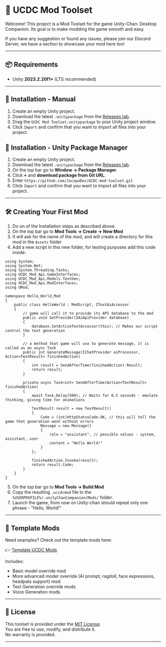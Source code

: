 # 🧰 UCDC Mod Toolset

Welcome! This project is a Mod Toolset for the game Unity-Chan: Desktop Companion. Its goal is to make modding the game smooth and easy.

If you have any suggestion or found any issues, please join our Discord Server, we have a section to showcase your mod here too!

---

## 📦 Requirements

- Unity **2023.2.20f1+** (LTS recommended)
---

## 🔨 Installation - Manual

1. Create an empty Unity project.
2. Download the latest `.unitypackage` from the [Releases tab](https://github.com/JacopoDev/UCDC-mod-toolset/releases).
3. Drag the `UCDC Mod Toolset.unitypackage` to your Unity project window.
4. Click `Import` and confirm that you want to import all files into your project.


## 🚀 Installation - Unity Package Manager

1. Create an empty Unity project.
2. Download the latest `.unitypackage` from the [Releases tab](https://github.com/JacopoDev/UCDC-mod-toolset/releases).
3. On the top bar go to **Window → Package Manager**.
4. Click **+** and **download package from Git URL**.
5. Enter `https://github.com/JacopoDev/UCDC-mod-toolset.git`
6. Click `Import` and confirm that you want to import all files into your project.

---

## 🛠️ Creating Your First Mod

1. Do on of the Installation steps as described above.
2. On the top bar go to **Mod Tools → Create → New Mod**
3. It will ask for the name of the mod, and will create a directory for this mod in the `Assets` folder
4. Add a new script in this new folder, for testing purposes add this code inside:
```
using System;
using System.Net;
using System.Threading.Tasks;
using UCDC_Mod_Api.GameInterfaces;
using UCDC_Mod_Api.Models.TextGen;
using UCDC_Mod_Api.ModInterfaces;
using UMod;

namespace Hello_World_Mod
{
    public class HelloWorld : ModScript, ITextAiAccessor
    {
        // game will call it to provide its API database to the mod
        public void SetProvider(IAiApiProvider database)
        {
            database.SetActiveTextAccessor(this); // Makes our script control the text generation
        }
        
        // a method that game will use to generate message, it is called as an async Task
        public int GenerateMessage(IChatProvider aiProcessor, Action<TextResult> finishedAction)
        {
            int result = SendAfterTime(finishedAction).Result;
            return result;
        }
    
        private async Task<int> SendAfterTime(Action<TextResult> finishedAction)
        {
            await Task.Delay(500); // Waits for 0.5 seconds - emulate thinking, giving time for animations
        
            TextResult result = new TextResult()
            {
                Code = (int)HttpStatusCode.OK, // this will tell the game that generation went without errors
                Message = new Message()
                {
                    role = "assistant", // possible values - system, assistant, user
                    content = "Hello World!" 
                }
            };
        
            finishedAction.Invoke(result);
            return result.Code;
        }
    }
}
```
5. On the top bar go to **Mod Tools → Build Mod**
6. Copy the resulting `.uccdcmod` file to the `%USERPROFILE%/.unityChanCompanion/Mods/` folder.
7. Launch the game, from now on Unity-chan should repeat only one phrase - "Hello, World!"


---

## 📁 Template Mods

Need examples? Check out the template mods here:

👉 [Template UCDC Mods](https://github.com/JacopoDev/ExampleMods)

Includes:
- Basic model override mod
- More advanced moder override (AI prompt, ragdoll, face expressions, headpats support) mod
- Text Generation override mods
- Voice Generation mods

---

## 🧾 License

This toolset is provided under the [MIT License](LICENSE).  
You are free to use, modify, and distribute it.  
No warranty is provided.

---